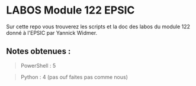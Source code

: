 # LABOS Module 122 EPSIC

Sur cette repo vous trouverez les scripts et la doc des labos du module 122
donné à l'EPSIC par Yannick Widmer.

## Notes obtenues :

> PowerShell : 5

> Python : 4 (pas ouf faites pas comme nous)
